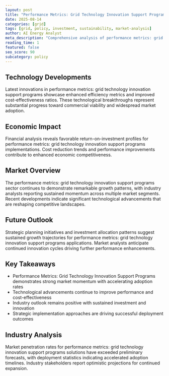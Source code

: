 ```yaml
---
layout: post
title: "Performance Metrics: Grid Technology Innovation Support Programs"
date: 2025-08-14
categories: [grid]
tags: [grid, policy, investment, sustainability, market-analysis]
author: AI Energy Analyst
meta_description: "Comprehensive analysis of performance metrics: grid technology innovation support programs covering market trends, technology developments, and industry outlook. Discover key insights and future projections."
reading_time: 1
featured: false
seo_score: 90
subcategory: policy
---
```


## Technology Developments

Latest innovations in performance metrics: grid technology innovation support programs showcase enhanced efficiency metrics and improved cost-effectiveness ratios. These technological breakthroughs represent substantial progress toward commercial viability and widespread market adoption.

## Economic Impact

Financial analysis reveals favorable return-on-investment profiles for performance metrics: grid technology innovation support programs implementations. Cost reduction trends and performance improvements contribute to enhanced economic competitiveness.

## Market Overview

The performance metrics: grid technology innovation support programs sector continues to demonstrate remarkable growth patterns, with industry analysts reporting sustained momentum across multiple market segments. Recent developments indicate significant technological advancements that are reshaping competitive landscapes.

## Future Outlook

Strategic planning initiatives and investment allocation patterns suggest sustained growth trajectories for performance metrics: grid technology innovation support programs applications. Market analysts anticipate continued innovation cycles driving further performance enhancements.

## Key Takeaways

- Performance Metrics: Grid Technology Innovation Support Programs demonstrates strong market momentum with accelerating adoption rates
- Technological advancements continue to improve performance and cost-effectiveness
- Industry outlook remains positive with sustained investment and innovation
- Strategic implementation approaches are driving successful deployment outcomes

## Industry Analysis

Market penetration rates for performance metrics: grid technology innovation support programs solutions have exceeded preliminary forecasts, with deployment statistics indicating accelerated adoption timelines. Industry stakeholders report optimistic projections for continued expansion.

